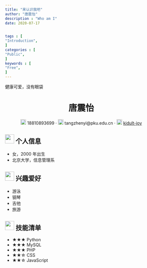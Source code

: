 ```yaml
---
title: "来认识我吧"                         
author: "唐震怡"  
description : "Who am I"    
date: 2020-07-17 
                

tags : [                                    
"Introduction",
]
categories : [                              
"Public",
]
keywords : [                                
"Free",
]
---
```

健康可爱，没有眼袋
<!--more-->
 <center>
     <h1>唐震怡</h1>
     <div>
         <span>
             <img src="phone-solid.svg" width="18px">
             18810893699
         </span>
         ·
         <span>
             <img src="envelope-solid.svg" width="18px">
             tangzhenyi@pku.edu.cn
         </span>
         ·
         <span>
             <img src="github-brands.svg" width="18px">
             <a href="https://github.com/kidult-joy">kidult-joy</a>
         </span>  
     </div>
 </center>

 ## <img src="assets/info-circle-solid.svg" width="30px"> 个人信息 

 - 女，2000 年出生
 - 北京大学，信息管理系


## <img src="assets/graduation-cap-solid.svg" width="30px"> 兴趣爱好

- 游泳
- 钢琴
- 吉他
- 旅游


## <img src="assets/tools-solid.svg" width="30px"> 技能清单

- ★★★ Python
- ★★★ MySQL
- ★★★ PHP
- ★★☆ CSS
- ★★☆ JavaScript
